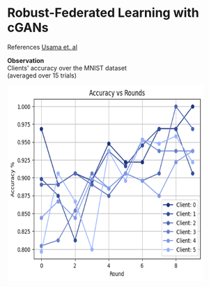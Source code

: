 # Robust-Federated Learning with cGANs
References [Usama et. al](https://arxiv.org/pdf/2503.20884)   

**Observation**   
Clients' accuracy over the MNIST dataset   
(averaged over 15 trials)   

<img align="left" width="450" height="450" src="images/accuracy_trend.png"/>
